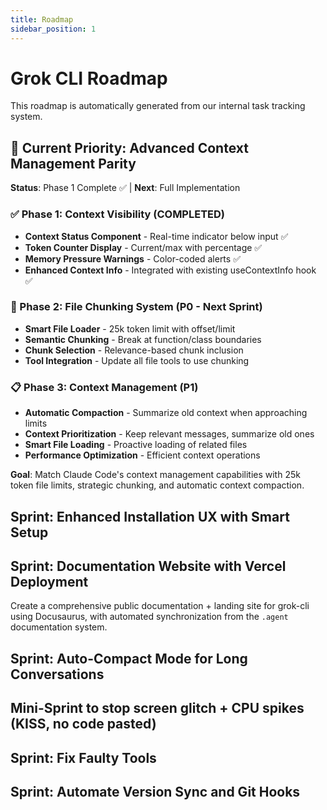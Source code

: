 ```yaml
---
title: Roadmap
sidebar_position: 1
---
```


# Grok CLI Roadmap

This roadmap is automatically generated from our internal task tracking system.

## 🎯 Current Priority: Advanced Context Management Parity

**Status**: Phase 1 Complete ✅ | **Next**: Full Implementation

### ✅ Phase 1: Context Visibility (COMPLETED)

- **Context Status Component** - Real-time indicator below input ✅
- **Token Counter Display** - Current/max with percentage ✅
- **Memory Pressure Warnings** - Color-coded alerts ✅
- **Enhanced Context Info** - Integrated with existing useContextInfo hook ✅

### 🚧 Phase 2: File Chunking System (P0 - Next Sprint)

- **Smart File Loader** - 25k token limit with offset/limit
- **Semantic Chunking** - Break at function/class boundaries
- **Chunk Selection** - Relevance-based chunk inclusion
- **Tool Integration** - Update all file tools to use chunking

### 📋 Phase 3: Context Management (P1)

- **Automatic Compaction** - Summarize old context when approaching limits
- **Context Prioritization** - Keep relevant messages, summarize old ones
- **Smart File Loading** - Proactive loading of related files
- **Performance Optimization** - Efficient context operations

**Goal**: Match Claude Code's context management capabilities with 25k token file limits, strategic chunking, and automatic context compaction.

## Sprint: Enhanced Installation UX with Smart Setup

## Sprint: Documentation Website with Vercel Deployment

Create a comprehensive public documentation + landing site for grok-cli using Docusaurus, with automated synchronization from the `.agent` documentation system.

## Sprint: Auto-Compact Mode for Long Conversations

## Mini-Sprint to stop screen glitch + CPU spikes (KISS, no code pasted)

## Sprint: Fix Faulty Tools

## Sprint: Automate Version Sync and Git Hooks
